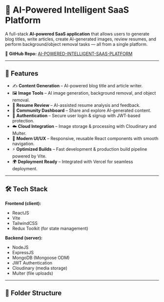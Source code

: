 # 🚀 AI-Powered Intelligent SaaS Platform

A full-stack **AI-powered SaaS application** that allows users to generate blog titles, write articles, create AI-generated images, review resumes, and perform background/object removal tasks — all from a single platform.  

🔗 **GitHub Repo:** [AI-POWERED-INTELLIGENT-SAAS-PLATFORM](https://github.com/YashMhetre/AI-POWERED-INTELLIGENT-SAAS-PLATFORM)  

---

## 📌 Features

- ✍️ **Content Generation** – AI-powered blog title and article writer.  
- 🖼️ **Image Tools** – AI image generation, background removal, and object removal.  
- 📑 **Resume Review** – AI-assisted resume analysis and feedback.  
- 👥 **Community Dashboard** – Share and explore AI-generated content.  
- 🔐 **Authentication** – Secure user login & signup with JWT-based protection.  
- ☁️ **Cloud Integration** – Image storage & processing with Cloudinary and Multer.  
- 🎨 **Modern UI/UX** – Responsive, reusable React components with smooth navigation.  
- ⚡ **Optimized Builds** – Fast development & production build pipeline powered by Vite.  
- 🌍 **Deployment Ready** – Integrated with Vercel for seamless deployment.  

---

## 🛠️ Tech Stack

**Frontend (client):**
- ReactJS  
- Vite  
- TailwindCSS  
- Redux Toolkit (for state management)  

**Backend (server):**
- NodeJS  
- ExpressJS  
- MongoDB (Mongoose ODM)  
- JWT Authentication  
- Cloudinary (media storage)  
- Multer (file uploads)  

---

## 📂 Folder Structure


